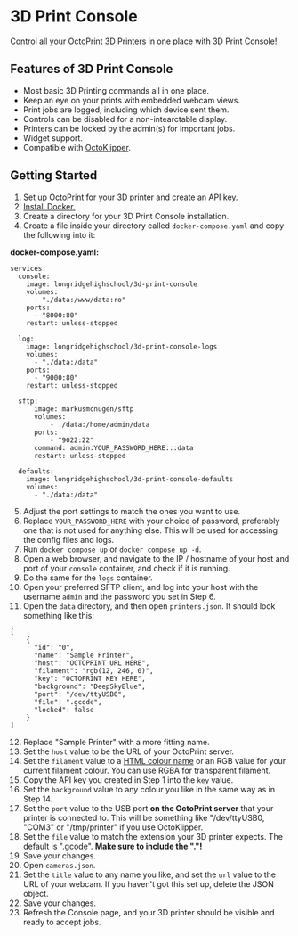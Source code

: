 # 3D Print Console

Control all your OctoPrint 3D Printers in one place with 3D Print Console!

## Features of 3D Print Console

- Most basic 3D Printing commands all in one place.
- Keep an eye on your prints with embedded webcam views.
- Print jobs are logged, including which device sent them.
- Controls can be disabled for a non-intearctable display.
- Printers can be locked by the admin(s) for important jobs.
- Widget support.
- Compatible with [OctoKlipper](https://plugins.octoprint.org/plugins/klipper/).
 
## Getting Started

1. Set up [OctoPrint](https://octoprint.org/) for your 3D printer and create an API key.
2. [Install Docker.](https://www.docker.com/get-started/)
3. Create a directory for your 3D Print Console installation.
4. Create a file inside your directory called ```docker-compose.yaml``` and copy the following into it:

  **docker-compose.yaml:**
  ```
  services:
    console:
      image: longridgehighschool/3d-print-console
      volumes:
        - "./data:/www/data:ro"
      ports:
        - "8000:80"
      restart: unless-stopped

    log:
      image: longridgehighschool/3d-print-console-logs
      volumes:
        - "./data:/data"
      ports:
        - "9000:80"
      restart: unless-stopped

    sftp:
        image: markusmcnugen/sftp
        volumes:
            - ./data:/home/admin/data
        ports:
            - "9022:22"
        command: admin:YOUR_PASSWORD_HERE:::data
        restart: unless-stopped

    defaults: 
      image: longridgehighschool/3d-print-console-defaults
      volumes:
        - "./data:/data"
  ```

5. Adjust the port settings to match the ones you want to use.
6. Replace ```YOUR_PASSWORD_HERE``` with your choice of password, preferably one that is not used for anything else. This will be used for accessing the config files and logs.
7. Run ```docker compose up``` or ```docker compose up -d```.
8. Open a web browser, and navigate to the IP / hostname of your host and port of your ```console``` container, and check if it is running.
9. Do the same for the ```logs``` container.
10. Open your preferred SFTP client, and log into your host with the username ```admin``` and the password you set in Step 6.
11. Open the ```data``` directory, and then open ```printers.json```. It should look something like this:
```
[
    {
      "id": "0",
      "name": "Sample Printer",
      "host": "OCTOPRINT URL HERE",
      "filament": "rgb(12, 246, 0)",
      "key": "OCTOPRINT KEY HERE",
      "background": "DeepSkyBlue",
      "port": "/dev/ttyUSB0",
      "file": ".gcode",
      "locked": false
    }
]
```
12. Replace "Sample Printer" with a more fitting name.
13. Set the ```host``` value to be the URL of your OctoPrint server.
14. Set the ```filament``` value to a [HTML colour name](https://www.w3schools.com/TAGS/ref_colornames.asp) or an RGB value for your current filament colour. You can use RGBA for transparent filament.
15. Copy the API key you created in Step 1 into the ```key``` value.
16. Set the ```background``` value to any colour you like in the same way as in Step 14.
17. Set the ```port``` value to the USB port **on the OctoPrint server** that your printer is connected to. This will be something like "/dev/ttyUSB0, "COM3" or "/tmp/printer" if you use OctoKlipper.
18. Set the ```file``` value to match the extension your 3D printer expects. The default is ".gcode". **Make sure to include the "."!**
19. Save your changes.
20. Open ```cameras.json```.
21. Set the ```title``` value to any name you like, and set the ```url``` value to the URL of your webcam. If you haven't got this set up, delete the JSON object.
22. Save your changes.
23. Refresh the Console page, and your 3D printer should be visible and ready to accept jobs.
